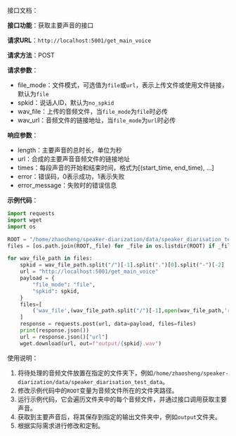 接口文档：

**接口功能**：获取主要声音的接口

**请求URL**：`http://localhost:5001/get_main_voice`

**请求方法**：POST

**请求参数**：
- file_mode：文件模式，可选值为`file`或`url`，表示上传文件或使用文件链接，默认为`file`
- spkid：说话人ID，默认为`no_spkid`
- wav_file：上传的音频文件，当`file_mode`为`file`时必传
- wav_url：音频文件的链接地址，当`file_mode`为`url`时必传

**响应参数**：
- length：主要声音的总时长，单位为秒
- url：合成的主要声音音频文件的链接地址
- times：每段声音的开始和结束时间，格式为[(start_time, end_time), ...]
- error：错误码，0表示成功，1表示失败
- error_message：失败时的错误信息

**示例代码**：
```python
import requests
import wget
import os

ROOT = "/home/zhaosheng/speaker-diarization/data/speaker_diarisation_test_data"
files = [os.path.join(ROOT,_file) for _file in os.listdir(ROOT) if _file.endswith(".wav")]

for wav_file_path in files:
    spkid = wav_file_path.split("/")[-1].split(".")[0].split("-")[-2]
    url = "http://localhost:5001/get_main_voice"
    payload = {
        "file_mode": "file",
        "spkid": spkid,
    }
    files=[
        ('wav_file',(wav_file_path.split("/")[-1],open(wav_file_path,'rb'),'application/octet-stream'))
    ]
    response = requests.post(url, data=payload, files=files)
    print(response.json())
    url = response.json()["url"]
    wget.download(url, out=f"output/{spkid}.wav")
```

使用说明：

1. 将待处理的音频文件放置在指定的文件夹下，例如`/home/zhaosheng/speaker-diarization/data/speaker_diarisation_test_data`。
2. 修改示例代码中的`ROOT`变量为音频文件所在的文件夹路径。
3. 运行示例代码，它会遍历文件夹中的每个音频文件，并通过接口调用获取主要声音。
4. 获取到主要声音后，将其保存到指定的输出文件夹中，例如`output`文件夹。
5. 根据实际需求进行修改和定制。